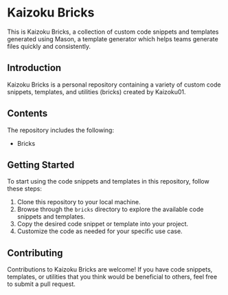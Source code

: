 # Kaizoku Bricks

This is Kaizoku Bricks, a collection of custom code snippets and templates generated using Mason, a template generator which helps teams generate files quickly and consistently.

## Introduction

Kaizoku Bricks is a personal repository containing a variety of custom code snippets, templates, and utilities (bricks) created by Kaizoku01.

## Contents

The repository includes the following:
- Bricks

## Getting Started

To start using the code snippets and templates in this repository, follow these steps:

1. Clone this repository to your local machine.
2. Browse through the `bricks` directory to explore the available code snippets and templates.
3. Copy the desired code snippet or template into your project.
4. Customize the code as needed for your specific use case.

## Contributing

Contributions to Kaizoku Bricks are welcome! If you have code snippets, templates, or utilities that you think would be beneficial to others, feel free to submit a pull request.
